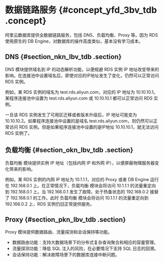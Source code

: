 # 数据链路服务 {#concept_yfd_3bv_tdb .concept}

阿里云数据库提供全数据链路服务，包括 DNS、负载均衡、Proxy 等。因为 RDS 使用原生的 DB Engine，对数据库的操作高度类似，基本没有学习成本。

## DNS {#section_nkn_lbv_tdb .section}

DNS 模块提供域名到 IP 的动态解析功能，以便规避 RDS 实例 IP 地址改变带来的影响。在连接池中设置域名后，即使对应的IP地址发生了变化，仍然可以正常访问 RDS 实例。

例如，某 RDS 实例的域名为 test.rds.aliyun.com，对应的 IP 地址为 10.10.10.1。某程序连接池中设置为 test.rds.aliyun.com 或 10.10.10.1 都可以正常访问 RDS 实例。

一旦该 RDS 实例发生了可用区迁移或者版本升级后，IP 地址可能变为 10.10.10.2。如果程序连接池中设置的是域名 test.rds.aliyun.com，则仍然可以正常访问 RDS 实例。但是如果程序连接池中设置的是IP地址 10.10.10.1，就无法访问 RDS 实例了。

## 负载均衡 {#section_okn_lbv_tdb .section}

负载均衡 模块提供实例 IP 地址（包括内网 IP 和外网 IP），以便屏蔽物理服务器变化带来的影响。

例如，某 RDS 实例的内网 IP 地址为 10.1.1.1，对应的 Proxy 或者 DB Engine 运行在 192.168.0.1 上。在正常情况下，负载均衡 模块会将访问 10.1.1.1 的流量重定向到 192.168.0.1 上。当 192.168.0.1 发生了故障，处于热备状态的 192.168.0.2 接替了 192.168.0.1 的工作。此时 负载均衡 模块会将访问 10.1.1.1 的流量重定向到 192.168.0.2 上，RDS 实例仍旧正常提供服务。

## Proxy {#section_pkn_lbv_tdb .section}

Proxy 模块提供数据路由、流量探测和会话保持等功能。

-   数据路由功能：支持大数据场景下的分布式复杂查询聚合和相应的容量管理。
-   流量探测功能：降低 SQL 注入的风险，在必要情况下支持 SQL 日志的回溯。
-   会话保持功能：解决故障场景下的数据库连接中断问题。

